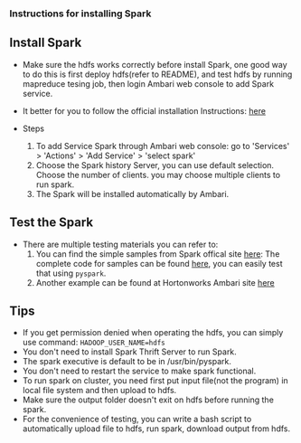 ### Instructions for installing Spark

## Install Spark
* Make sure the hdfs works correctly before install Spark, one good way to do this is first deploy hdfs(refer to README), and test hdfs by running mapreduce tesing job, then login Ambari web console to add Spark service.
* It better for you to follow the official installation Instructions: [here](http://docs.hortonworks.com/HDPDocuments/HDP2/HDP-2.3.4/bk_spark-guide/content/ch_installing-spark.html)

* Steps
   1. To add Service Spark through Ambari web console: go to 'Services' > 'Actions' > 'Add Service' > 'select spark'
   2. Choose the Spark history Server, you can use default selection.
   Choose the number of clients. you may choose multiple clients to run spark.
   3. The Spark will be installed automatically by Ambari.

## Test the Spark
* There are multiple testing materials you can refer to:
  1. You can find the simple samples from Spark offical site [here](http://spark.apache.org/examples.html):
     The complete code for samples can be found [here](https://github.com/apache/spark/tree/master/examples/src/main/python), you can easily test that using `pyspark`.
  2. Another example can be found at Hortonworks Ambari site [here](http://docs.hortonworks.com/HDPDocuments/HDP2/HDP-2.3.4/bk_spark-guide/content/run_wordcount.html)


## Tips
* If you get permission denied when operating the hdfs, you can simply use command: `HADOOP_USER_NAME=hdfs`
* You don't need to install Spark Thrift Server to run Spark.
* The spark executive is default to be in /usr/bin/pyspark.
* You don't need to restart the service to make spark functional.
* To run spark on cluster, you need first put input file(not the program) in local file system and then upload to hdfs.
* Make sure the output folder doesn't exit on hdfs before running the spark.
* For the convenience of testing, you can write a bash script to automatically upload file to hdfs, run spark, download output from hdfs.
